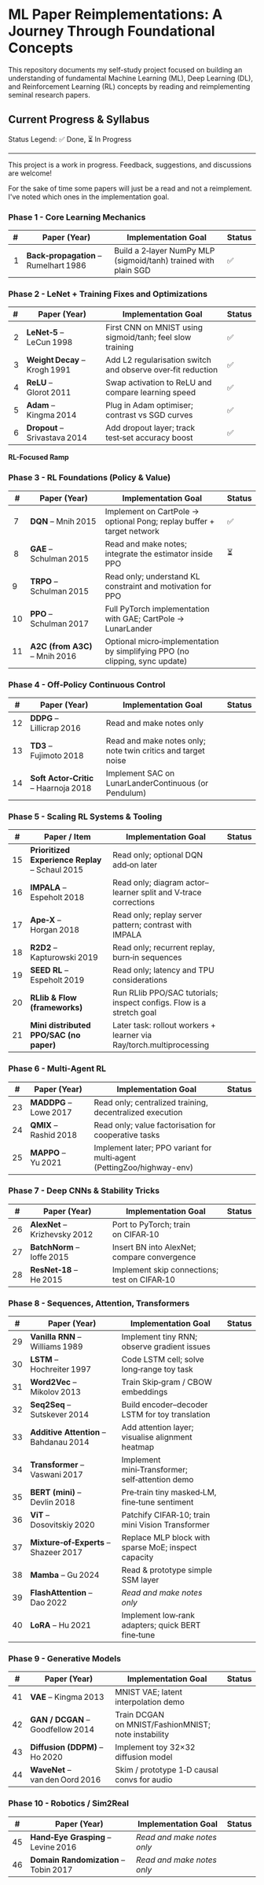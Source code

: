 # ML Paper Reimplementations: A Journey Through Foundational Concepts

This repository documents my self-study project focused on building an understanding of fundamental Machine Learning (ML), Deep Learning (DL), and Reinforcement Learning (RL) concepts by reading and reimplementing seminal research papers.

## Current Progress & Syllabus

Status Legend: ✅ Done, ⏳ In Progress

---

This project is a work in progress. Feedback, suggestions, and discussions are welcome!

For the sake of time some papers will just be a read and not a reimplement. I've noted which ones in the implementation goal.

### Phase 1 - Core Learning Mechanics

| #   | Paper (Year)                          | Implementation Goal                                             | Status |
| --- | ------------------------------------- | --------------------------------------------------------------- | ------ |
|  1  | **Back‑propagation** – Rumelhart 1986 | Build a 2‑layer NumPy MLP (sigmoid/tanh) trained with plain SGD | ✅     |

### Phase 2 - LeNet + Training Fixes and Optimizations

| #   | Paper (Year)                  | Implementation Goal                                         | Status |
| --- | ----------------------------- | ----------------------------------------------------------- | ------ |
|  2  | **LeNet‑5** – LeCun 1998      | First CNN on MNIST using sigmoid/tanh; feel slow training   | ✅     |
|  3  | **Weight Decay** – Krogh 1991 | Add L2 regularisation switch and observe over‑fit reduction | ✅     |
|  4  | **ReLU** – Glorot 2011        | Swap activation to ReLU and compare learning speed          | ✅     |
|  5  | **Adam** – Kingma 2014        | Plug in Adam optimiser; contrast vs SGD curves              | ✅     |
|  6  | **Dropout** – Srivastava 2014 | Add dropout layer; track test‑set accuracy boost            | ✅     |

**RL-Focused Ramp**

### Phase 3 - RL Foundations (Policy & Value)

| #   | Paper (Year)                   | Implementation Goal                                                         | Status |
| --- | ------------------------------ | --------------------------------------------------------------------------- | ------ |
|  7  | **DQN** – Mnih 2015            | Implement on CartPole → optional Pong; replay buffer + target network       | ✅     |
|  8  | **GAE** – Schulman 2015        | Read and make notes; integrate the estimator inside PPO                     | ⏳     |
| 9   | **TRPO** – Schulman 2015       | Read only; understand KL constraint and motivation for PPO                  |        |
| 10  | **PPO** – Schulman 2017        | Full PyTorch implementation with GAE; CartPole → LunarLander                |        |
| 11  | **A2C (from A3C)** – Mnih 2016 | Optional micro‑implementation by simplifying PPO (no clipping, sync update) |        |

### Phase 4 - Off‑Policy Continuous Control

| #   | Paper (Year)                          | Implementation Goal                                          | Status |
| --- | ------------------------------------- | ------------------------------------------------------------ | ------ |
| 12  | **DDPG** – Lillicrap 2016             | Read and make notes only                                     |        |
| 13  | **TD3** – Fujimoto 2018               | Read and make notes only; note twin critics and target noise |        |
| 14  | **Soft Actor‑Critic** – Haarnoja 2018 | Implement SAC on LunarLanderContinuous (or Pendulum)         |        |

### Phase 5 - Scaling RL Systems & Tooling

| #   | Paper / Item                                    | Implementation Goal                                                  | Status |
| --- | ----------------------------------------------- | -------------------------------------------------------------------- | ------ |
| 15  | **Prioritized Experience Replay** – Schaul 2015 | Read only; optional DQN add‑on later                                 |        |
| 16  | **IMPALA** – Espeholt 2018                      | Read only; diagram actor–learner split and V‑trace corrections       |        |
| 17  | **Ape‑X** – Horgan 2018                         | Read only; replay server pattern; contrast with IMPALA               |        |
| 18  | **R2D2** – Kapturowski 2019                     | Read only; recurrent replay, burn‑in sequences                       |        |
| 19  | **SEED RL** – Espeholt 2019                     | Read only; latency and TPU considerations                            |        |
| 20  | **RLlib & Flow (frameworks)**                   | Run RLlib PPO/SAC tutorials; inspect configs. Flow is a stretch goal |        |
| 21  | **Mini distributed PPO/SAC (no paper)**         | Later task: rollout workers + learner via Ray/torch.multiprocessing  |        |

### Phase 6 - Multi‑Agent RL

| #   | Paper (Year)           | Implementation Goal                                                   | Status |
| --- | ---------------------- | --------------------------------------------------------------------- | ------ |
| 23  | **MADDPG** – Lowe 2017 | Read only; centralized training, decentralized execution              |        |
| 24  | **QMIX** – Rashid 2018 | Read only; value factorisation for cooperative tasks                  |        |
| 25  | **MAPPO** – Yu 2021    | Implement later; PPO variant for multi‑agent (PettingZoo/highway-env) |        |

### Phase 7 - Deep CNNs & Stability Tricks

| #   | Paper (Year)                  | Implementation Goal                          | Status |
| --- | ----------------------------- | -------------------------------------------- | ------ |
| 26  | **AlexNet** – Krizhevsky 2012 | Port to PyTorch; train on CIFAR‑10           |        |
| 27  | **BatchNorm** – Ioffe 2015    | Insert BN into AlexNet; compare convergence  |        |
| 28  | **ResNet‑18** – He 2015       | Implement skip connections; test on CIFAR‑10 |        |

### Phase 8 - Sequences, Attention, Transformers

| #   | Paper (Year)                           | Implementation Goal                                 | Status |
| --- | -------------------------------------- | --------------------------------------------------- | ------ |
| 29  | **Vanilla RNN** – Williams 1989        | Implement tiny RNN; observe gradient issues         |        |
| 30  | **LSTM** – Hochreiter 1997             | Code LSTM cell; solve long‑range toy task           |        |
| 31  | **Word2Vec** – Mikolov 2013            | Train Skip‑gram / CBOW embeddings                   |        |
| 32  | **Seq2Seq** – Sutskever 2014           | Build encoder–decoder LSTM for toy translation      |        |
| 33  | **Additive Attention** – Bahdanau 2014 | Add attention layer; visualise alignment heatmap    |        |
| 34  | **Transformer** – Vaswani 2017         | Implement mini‑Transformer; self‑attention demo     |        |
| 35  | **BERT (mini)** – Devlin 2018          | Pre‑train tiny masked‑LM, fine‑tune sentiment       |        |
| 36  | **ViT** – Dosovitskiy 2020             | Patchify CIFAR‑10; train mini Vision Transformer    |        |
| 37  | **Mixture‑of‑Experts** – Shazeer 2017  | Replace MLP block with sparse MoE; inspect capacity |        |
| 38  | **Mamba** – Gu 2024                    | Read & prototype simple SSM layer                   |        |
| 39  | **FlashAttention** – Dao 2022          | _Read and make notes only_                          |        |
| 40  | **LoRA** – Hu 2021                     | Implement low‑rank adapters; quick BERT fine‑tune   |        |

### Phase 9 - Generative Models

| #   | Paper (Year)                      | Implementation Goal                                 | Status |
| --- | --------------------------------- | --------------------------------------------------- | ------ |
| 41  | **VAE** – Kingma 2013             | MNIST VAE; latent interpolation demo                |        |
| 42  | **GAN / DCGAN** – Goodfellow 2014 | Train DCGAN on MNIST/FashionMNIST; note instability |        |
| 43  | **Diffusion (DDPM)** – Ho 2020    | Implement toy 32×32 diffusion model                 |        |
| 44  | **WaveNet** – van den Oord 2016   | Skim / prototype 1‑D causal convs for audio         |        |

### Phase 10 - Robotics / Sim2Real

| #   | Paper (Year)                          | Implementation Goal        | Status |
| --- | ------------------------------------- | -------------------------- | ------ |
| 45  | **Hand‑Eye Grasping** – Levine 2016   | _Read and make notes only_ |        |
| 46  | **Domain Randomization** – Tobin 2017 | _Read and make notes only_ |        |

